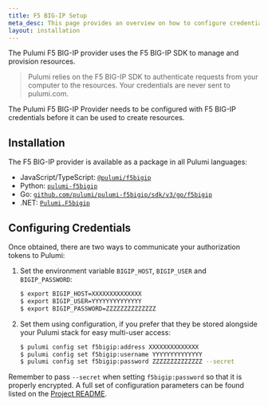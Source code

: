 ```yaml
---
title: F5 BIG-IP Setup
meta_desc: This page provides an overview on how to configure credentials for the Pulumi F5 BIG-IP Provider.
layout: installation
---
```


The Pulumi F5 BIG-IP provider uses the F5 BIG-IP SDK to manage and provision resources.

> Pulumi relies on the F5 BIG-IP SDK to authenticate requests from your computer to the resources. Your credentials are never sent
> to pulumi.com.

The Pulumi F5 BIG-IP Provider needs to be configured with F5 BIG-IP credentials
before it can be used to create resources.

## Installation

The F5 BIG-IP provider is available as a package in all Pulumi languages:

* JavaScript/TypeScript: [`@pulumi/f5bigip`](https://www.npmjs.com/package/@pulumi/f5bigip)
* Python: [`pulumi-f5bigip`](https://pypi.org/project/pulumi-f5bigip/)
* Go: [`github.com/pulumi/pulumi-f5bigip/sdk/v3/go/f5bigip`](https://github.com/pulumi/pulumi-f5bigip)
* .NET: [`Pulumi.F5bigip`](https://www.nuget.org/packages/Pulumi.F5bigip)

## Configuring Credentials

Once obtained, there are two ways to communicate your authorization tokens to Pulumi:

1. Set the environment variable `BIGIP_HOST`, `BIGIP_USER` and `BIGIP_PASSWORD`:

    ```bash
    $ export BIGIP_HOST=XXXXXXXXXXXXXX
    $ export BIGIP_USER=YYYYYYYYYYYYYY
    $ export BIGIP_PASSWORD=ZZZZZZZZZZZZZZ
    ```

2. Set them using configuration, if you prefer that they be stored alongside your Pulumi stack for easy multi-user access:

    ```bash
    $ pulumi config set f5bigip:address XXXXXXXXXXXXXX
    $ pulumi config set f5bigip:username YYYYYYYYYYYYYY
    $ pulumi config set f5bigip:password ZZZZZZZZZZZZZZ --secret
    ```

Remember to pass `--secret` when setting `f5bigip:password` so that it is properly encrypted. A full set of configuration parameters
can be found listed on the [Project README](https://github.com/pulumi/pulumi-f5bigip/blob/master/README.md).
